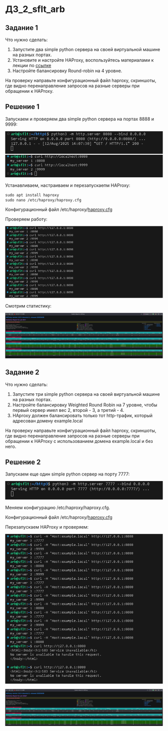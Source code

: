 # **ДЗ_2_sflt_arb**


## Задание 1

Что нужно сделать:

1. Запустите два simple python сервера на своей виртуальной машине на разных портах.
2. Установите и настройте HAProxy, воспользуйтесь материалами к лекции по [ссылке](https://github.com/netology-code/sflt-homeworks/blob/main/2)
3. Настройте балансировку Round-robin на 4 уровне.

На проверку направьте конфигурационный файл haproxy, скриншоты, где видно перенаправление запросов на разные серверы при обращении к HAProxy.

## Решение 1

Запускаем и проверяем два simple python сервера на портах 8888 и 9999:

![alt text](./arch/image.png)
![alt text](./arch/image-1.png)

Устанавливаем, настраиваем и перезапускаепм HAProxy:
```
sudo apt install haproxy
sudo nano /etc/haproxy/haproxy.cfg 
```
Конфигурационный файл /etc/haproxy/[haproxy.cfg](./arch/haproxy-1.cfg)

Проверяем работу:

![alt text](./arch/image-3.png)

Смотрим статистику:

![alt text](./arch/image-2.png)



## Задание 2

Что нужно сделать:

1. Запустите три simple python сервера на своей виртуальной машине на разных портах.
2. Настройте балансировку Weighted Round Robin на 7 уровне, чтобы первый сервер имел вес 2, второй - 3, а третий - 4.
3. HAproxy должен балансировать только тот http-трафик, который адресован домену example.local

На проверку направьте конфигурационный файл haproxy, скриншоты, где видно перенаправление запросов на разные серверы при обращении к HAProxy c использованием домена example.local и без него.

## Решение 2

Запускаем еще один simple python сервер на порту 7777:

![alt text](./arch/image-4.png)

Меняем конфигурацию /etc/haproxy/haproxy.cfg.

Конфигурационный файл /etc/haproxy/[haproxy.cfg](./arch/haproxy-2.cfg)

Перезапускаем HAProxy и проверяем:

![alt text](./arch/image-5.png)

![alt text](./arch/image-6.png)